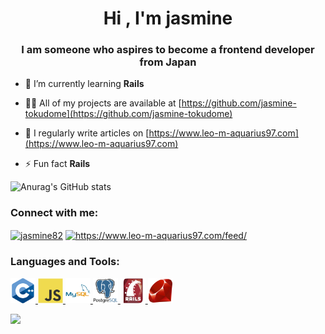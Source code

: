 <h1 align="center">Hi , I'm jasmine</h1>
<h3 align="center">I am someone who aspires to become a frontend developer from Japan</h3>

- 🌱 I’m currently learning **Rails**

- 👨‍💻 All of my projects are available at [https://github.com/jasmine-tokudome](https://github.com/jasmine-tokudome)

- 📝 I regularly write articles on [https://www.leo-m-aquarius97.com](https://www.leo-m-aquarius97.com)

- ⚡ Fun fact **Rails**

![Anurag's GitHub stats](https://github-readme-stats.vercel.app/api?username=jasmine-tokudome&show_icons=true&theme=omni)


<h3 align="left">Connect with me:</h3>
<p align="left">
<a href="https://instagram.com/jasmine82" target="blank"><img align="center" src="https://raw.githubusercontent.com/rahuldkjain/github-profile-readme-generator/master/src/images/icons/Social/instagram.svg" alt="jasmine82" height="30" width="40" /></a>
<a href="https://www.leo-m-aquarius97.com/feed/" target="blank"><img align="center" src="https://raw.githubusercontent.com/rahuldkjain/github-profile-readme-generator/master/src/images/icons/Social/rss.svg" alt="https://www.leo-m-aquarius97.com/feed/" height="30" width="40" /></a>
<h3 align="left">Languages and Tools:</h3>
<p align="left"> <a href="https://www.w3schools.com/cpp/" target="_blank" rel="noreferrer"> <img src="https://raw.githubusercontent.com/devicons/devicon/master/icons/cplusplus/cplusplus-original.svg" alt="cplusplus" width="40" height="40"/> </a> <a href="https://developer.mozilla.org/en-US/docs/Web/JavaScript" target="_blank" rel="noreferrer"> <img src="https://raw.githubusercontent.com/devicons/devicon/master/icons/javascript/javascript-original.svg" alt="javascript" width="40" height="40"/> </a> <a href="https://www.mysql.com/" target="_blank" rel="noreferrer"> <img src="https://raw.githubusercontent.com/devicons/devicon/master/icons/mysql/mysql-original-wordmark.svg" alt="mysql" width="40" height="40"/> </a> <a href="https://www.postgresql.org" target="_blank" rel="noreferrer"> <img src="https://raw.githubusercontent.com/devicons/devicon/master/icons/postgresql/postgresql-original-wordmark.svg" alt="postgresql" width="40" height="40"/> </a> <a href="https://rubyonrails.org" target="_blank" rel="noreferrer"> <img src="https://raw.githubusercontent.com/devicons/devicon/master/icons/rails/rails-original-wordmark.svg" alt="rails" width="40" height="40"/> </a> <a href="https://www.ruby-lang.org/en/" target="_blank" rel="noreferrer"> <img src="https://raw.githubusercontent.com/devicons/devicon/master/icons/ruby/ruby-original.svg" alt="ruby" width="40" height="40"/> </a> </p> 

![](https://github-profile-summary-cards.vercel.app/api/cards/profile-details?username=jasmine-tokudome&theme=vue)
